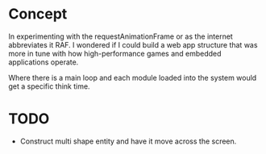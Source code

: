 
# Concept

In experimenting with the requestAnimationFrame or as the internet abbreviates it RAF.  I wondered if I could build a web app structure that was more in tune with how high-performance games and embedded applications operate.

Where there is a main loop and each module loaded into the system would get a specific think time.

# TODO

+ Construct multi shape entity and have it move across the screen.
